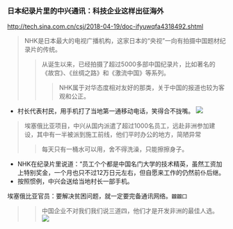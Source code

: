 ### 日本纪录片里的中兴通讯：科技企业这样出征海外
http://tech.sina.com.cn/csj/2018-04-19/doc-ifyuwqfa4318492.shtml
>NHK是日本最大的电视广播机构，这家日本的“央视”一向有拍摄中国题材纪录片的传统。
>>从诞生以来，已经拍摄了超过5000多部中国纪录片，比如著名的《故宫》、《丝绸之路》和《激流中国》等系列。
>>>NHK属于对华态度相对友好的那类，关于中国的报道也较为客观和公正。
- 村长代表村民，用手机打了当地第一通移动电话，笑得合不拢嘴。
![](http://n.sinaimg.cn/tech/crawl/58/w550h308/20180419/oDX6-fzihnep7177153.jpg)
>埃塞俄比亚项目，中兴从国内派遣了超过1000名员工，远赴非洲参加建设，其中有一半被派到施工前线，他们平时办公的地方，简陋异常
>>每天只有一桶水可以用，舍不得洗澡，只能擦擦身子。
- NHK在纪录片里说道：“员工个个都是中国名门大学的技术精英，虽然工资加上特别奖金，一个月也只不过12万日元左右，但自愿来工作的仍然前仆后继。
- 按照惯例，中兴会送给当地村长一部手机。

埃塞俄比亚官员：要解决贫困问题，就一定要完备通讯网络。`龖龖囗`

>>中国企业不对我们我们说三道四，他们才是开发非洲的最佳人选。
![](http://5b0988e595225.cdn.sohucs.com/images/20180419/4a3647028210465d9740ed658387fede.jpeg)
